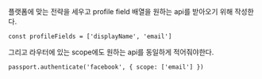 플랫폼에 맞는 전략을 세우고 profile field 배열을 원하는 api를 받아오기 위해 작성한다.

`const profileFields = ['displayName', 'email']`

그리고 라우터에 있는 scope에도 원하는 api를 동일하게 적어줘야한다.

`passport.authenticate('facebook', { scope: ['email'] })`

